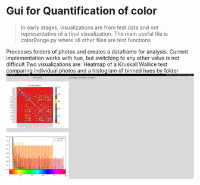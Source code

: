 # Gui for Quantification of color
> In early stages, visualizations are from test data and not representative of a final visualization. The main useful file is colorRange.py where all other files are test functions

Processes folders of photos and creates a dataframe for analysis. Current implementation works with hue, but switching to any other value is not difficult
Two visualizations are: Heatmap of a Kruskall Wallice test comparing individual photos and a histogram of binned hues by folder
![](first_photo.png)

